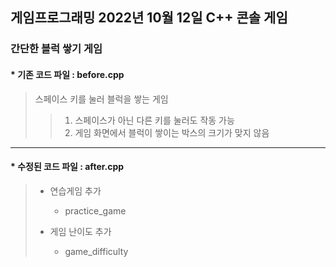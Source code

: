 ## 게임프로그래밍 2022년 10월 12일 C++ 콘솔 게임

### 간단한 블럭 쌓기 게임

#### * 기존 코드 파일 : before.cpp  
> 스페이스 키를 눌러 블럭을 쌓는 게임
> > 1. 스페이스가 아닌 다른 키를 눌러도 작동 가능  
> > 2. 게임 화면에서 블럭이 쌓이는 박스의 크기가 맞지 않음
---------------------------------------
#### * 수정된 코드 파일 : after.cpp
> - 연습게임 추가  
>   - practice_game  
>     
> - 게임 난이도 추가
>   - game_difficulty
